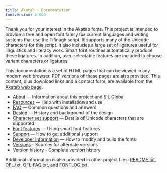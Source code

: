 ```yaml
---
title: Akatab - Documentation
fontversion: 4.000
---
```


Thank you for your interest in the Akatab fonts. This project is intended to provide a free and open font family for current languages and writing systems that use the Tifinagh script. It supports many of the Unicode characters for this script. It also includes a large set of ligatures useful for linguistics and literacy work. Smart font routines automatically produce these ligatures. In addition, user-selectable features are included to choose variant characters or ligatures. 

This documentation is a set of HTML pages that can be viewed in any modern web browser. PDF versions of these pages are also provided. This content, plus download links and a contact form, are available from the [Akatab web page](https://software.sil.org/akatab/).

- [About](about.md) — Information about this project and SIL Global
- [Resources](resources.md) — Help with installation and use
- [FAQ](faq.md) — Common questions and answers
- [Design](design.md) — History and background of the design
- [Character set support](charset.md) — Details of Unicode characters that are supported
- [Font features](features.md) — Using smart font features
- [Support](support.md) — How to get additional support
- [Developer information](developer.md) — How to modify and build the fonts
- [Versions](versions.md) - Sources for alternate versions
- [Version history](history.md) - Complete version history

Additional information is also provided in other project files: [README.txt](../README.txt), [OFL.txt](../OFL.txt), [OFL-FAQ.txt](../OFL-FAQ.txt), and [FONTLOG.txt](../FONTLOG.txt).

